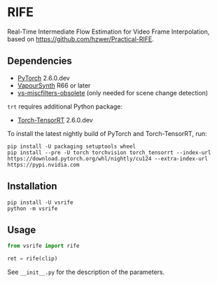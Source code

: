 # RIFE
Real-Time Intermediate Flow Estimation for Video Frame Interpolation, based on https://github.com/hzwer/Practical-RIFE.


## Dependencies
- [PyTorch](https://pytorch.org/get-started/) 2.6.0.dev
- [VapourSynth](http://www.vapoursynth.com/) R66 or later
- [vs-miscfilters-obsolete](https://github.com/vapoursynth/vs-miscfilters-obsolete) (only needed for scene change detection)

`trt` requires additional Python package:
- [Torch-TensorRT](https://pytorch.org/TensorRT/) 2.6.0.dev

To install the latest nightly build of PyTorch and Torch-TensorRT, run:
```
pip install -U packaging setuptools wheel
pip install --pre -U torch torchvision torch_tensorrt --index-url https://download.pytorch.org/whl/nightly/cu124 --extra-index-url https://pypi.nvidia.com
```


## Installation
```
pip install -U vsrife
python -m vsrife
```


## Usage
```python
from vsrife import rife

ret = rife(clip)
```

See `__init__.py` for the description of the parameters.
